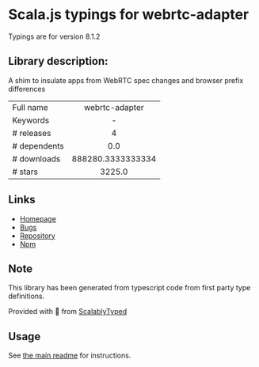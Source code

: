 
# Scala.js typings for webrtc-adapter

Typings are for version 8.1.2

## Library description:
A shim to insulate apps from WebRTC spec changes and browser prefix differences

|                    |                 |
| ------------------ | :-------------: |
| Full name          | webrtc-adapter |
| Keywords           | - |
| # releases         | 4 |
| # dependents       | 0.0 |
| # downloads        | 888280.3333333334 |
| # stars            | 3225.0 |

## Links
- [Homepage](https://github.com/webrtchacks/adapter#readme)
- [Bugs](https://github.com/webrtchacks/adapter/issues)
- [Repository](https://github.com/webrtchacks/adapter)
- [Npm](https://www.npmjs.com/package/webrtc-adapter)
    


## Note
This library has been generated from typescript code from first party type definitions.

Provided with :purple_heart: from [ScalablyTyped](https://github.com/oyvindberg/ScalablyTyped)

## Usage
See [the main readme](../../readme.md) for instructions.


